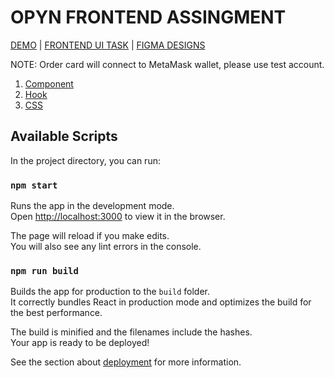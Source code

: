 # OPYN FRONTEND ASSINGMENT

[DEMO](https://opyn-frontend-assignment.vercel.app/) | [FRONTEND UI TASK](https://opynopyn.notion.site/Frontend-UI-Task-0289454c580144a988fee2edb0c55c02) | [FIGMA DESIGNS](https://www.figma.com/file/CrTP57Fct6z3mp7pFu6mlO/Opyn-Frontend-UI-Task?node-id=0%3A1)

NOTE: Order card will connect to MetaMask wallet, please use test account.

1. [Component](https://github.com/devapurva/opyn-frontend-assignment/blob/main/src/components/OrderCard/index.tsx)
2. [Hook](https://github.com/devapurva/opyn-frontend-assignment/blob/main/src/hooks/connectMetamask.tsx)
3. [CSS](https://github.com/devapurva/opyn-frontend-assignment/blob/main/src/App.css)

## Available Scripts

In the project directory, you can run:

### `npm start`

Runs the app in the development mode.\
Open [http://localhost:3000](http://localhost:3000) to view it in the browser.

The page will reload if you make edits.\
You will also see any lint errors in the console.

### `npm run build`

Builds the app for production to the `build` folder.\
It correctly bundles React in production mode and optimizes the build for the best performance.

The build is minified and the filenames include the hashes.\
Your app is ready to be deployed!

See the section about [deployment](https://facebook.github.io/create-react-app/docs/deployment) for more information.
